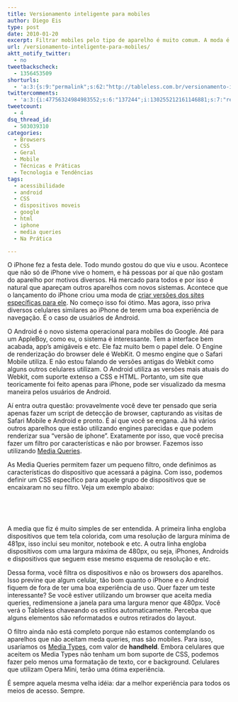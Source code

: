 ```yaml
---
title: Versionamento inteligente para mobiles
author: Diego Eis
type: post
date: 2010-01-20
excerpt: Filtrar mobiles pelo tipo de aparelho é muito comum. A moda é versionar o site para iPhone. Mas há outros aparelhos com a mesma capacidade de renderização que podem se beneficiar.
url: /versionamento-inteligente-para-mobiles/
aktt_notify_twitter:
  - no
tweetbackscheck:
  - 1356453509
shorturls:
  - 'a:3:{s:9:"permalink";s:62:"http://tableless.com.br/versionamento-inteligente-para-mobiles";s:7:"tinyurl";s:26:"http://tinyurl.com/3nn6jq9";s:4:"isgd";s:19:"http://is.gd/sSiR0n";}'
twittercomments:
  - 'a:3:{i:47756324984983552;s:6:"137244";i:130255212161146881;s:7:"retweet";i:129968334593732608;s:7:"retweet";}'
tweetcount:
  - 4
dsq_thread_id:
  - 503039310
categories:
  - Browsers
  - CSS
  - Geral
  - Mobile
  - Técnicas e Práticas
  - Tecnologia e Tendências
tags:
  - acessibilidade
  - android
  - CSS
  - dispositivos moveis
  - google
  - html
  - iphone
  - media queries
  - Na Prática

---
```

O iPhone fez a festa dele. Todo mundo gostou do que viu e usou. Acontece que não só de iPhone vive o homem, e há pessoas por aí que não gostam do aparelho por motivos diversos. Há mercado para todos e por isso é natural que apareçam outros aparelhos com novos sistemas. Acontece que o lançamento do iPhone criou uma moda de [criar versões dos sites específicas para ele][1]. No começo isso foi ótimo. Mas agora, isso priva diversos celulares similares ao iPhone de terem uma boa experiência de navegação. É o caso de usuários de Android.

O Android é o novo sistema operacional para mobiles do Google. Até para um AppleBoy, como eu, o sistema é interessante. Tem a interface bem acabada, app&#8217;s amigáveis e etc. Ele faz muito bem o papel dele. O Engine de renderização do browser dele é WebKit. O mesmo engine que o Safari Mobile utiliza. E não estou falando de versões antigas do Webkit como alguns outros celulares utilizam. O Android utiliza as versões mais atuais do Webkit, com suporte extenso a CSS e HTML. Portanto, um site que teoricamente foi feito apenas para iPhone, pode ser visualizado da mesma maneira pelos usuários de Android.

Aí entra outra questão: provavelmente você deve ter pensado que seria apenas fazer um script de detecção de browser, capturando as visitas de Safari Mobile e Android e pronto. É aí que você se engana. Já há vários outros aparelhos que estão utilizando engines parecidas e que podem renderizar sua &#8220;versão de iphone&#8221;. Exatamente por isso, que você precisa fazer um filtro por características e não por browser. Fazemos isso utilizando [Media Queries][2]. 

As Media Queries permitem fazer um pequeno filtro, onde definimos as características do dispositivo que acessará a página. Com isso, podemos definir um CSS específico para aquele grupo de dispositivos que se encaixaram no seu filtro. Veja um exemplo abaixo:

<pre lang="css" line="1"><link rel="stylesheet" href="style.css" type="text/css" media="screen and (min-width:481px)" />

<link rel="stylesheet" href="mob.css" type="text/css" media="screen and (max-width:480px)" />
</pre>

A media que fiz é muito simples de ser entendida. A primeira linha engloba dispositivos que tem tela colorida, com uma resolução de largura mínima de 481px, isso inclui seu monitor, notebook e etc. A outra linha engloba dispositivos com uma largura máxima de 480px, ou seja, iPhones, Androids e dispositivos que seguem esse mesmo esquema de resolução e etc.

Dessa forma, você filtra os dispositivos e não os browsers dos aparelhos. Isso previne que algum celular, tão bom quanto o iPhone e o Android fiquem de fora de ter uma boa experiência de uso. Quer fazer um teste interessante? Se você estiver utilizando um browser que aceita media queries, redimensione a janela para uma largura menor que 480px. Você verá o Tableless chaveando os estilos automaticamente. Perceba que alguns elementos são reformatados e outros retirados do layout. 

O filtro ainda não está completo porque não estamos contemplando os aparelhos que não aceitam meda queries, mas são mobiles. Para isso, usaríamos os [Media Types][3], com valor de **handheld**. Embora celulares que aceitem os Media Types não tenham um bom suporte de CSS, podemos fazer pelo menos uma formatação de texto, cor e background. Celulares que utilizam Opera Mini, terão uma ótima experiência.

É sempre aquela mesma velha idéia: dar a melhor experiência para todos os meios de acesso. Sempre.

 [1]: http://tableless.com.br/porque-so-para-o-iphone
 [2]: http://tableless.com.br/introducao-sobre-media-queries
 [3]: http://tableless.com.br/o-que-sao-media-types